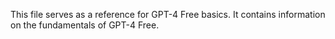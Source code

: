 This file serves as a reference for GPT-4 Free basics. It contains information on the fundamentals of GPT-4 Free.
